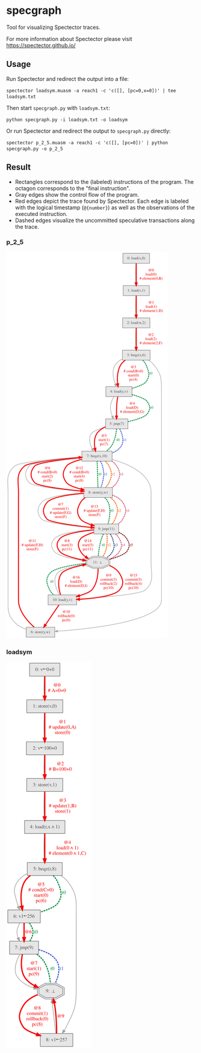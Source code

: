 # specgraph
Tool for visualizing Spectector traces.

For more information about Spectector please visit https://spectector.github.io/

## Usage

Run Spectector and redirect the output into a file:

```
spectector loadsym.muasm -a reach1 -c 'c([], [pc=0,x=0])' | tee loadsym.txt
```

Then start `specgraph.py` with `loadsym.txt`:

```
python specgraph.py -i loadsym.txt -o loadsym
```

Or run Spectector and redirect the output to `specgraph.py` directly:

```
spectector p_2_5.muasm -a reach1 -c 'c([], [pc=0])' | python specgraph.py -o p_2_5
```

## Result

* Rectangles correspond to the (labeled) instructions of the program. The octagon corresponds to the "final instruction".
* Gray edges show the control flow of the program.
* Red edges depict the trace found by Spectector. Each edge is labeled with the logical timestamp (`@{number}`) as well as the observations of the executed instruction.
* Dashed edges visualize the uncommitted speculative transactions along the trace.

### p_2_5

![loadsym](doc/p_2_5.svg)

### loadsym

![loadsym](doc/loadsym.svg)
